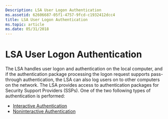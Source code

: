 ```yaml
---
Description: LSA User Logon Authentication
ms.assetid: 62606687-05f1-4757-9fcd-c1932412dcc4
title: LSA User Logon Authentication
ms.topic: article
ms.date: 05/31/2018
---
```


# LSA User Logon Authentication

The LSA handles user logon and authentication on the local computer, and if the authentication package processing the logon request supports pass-through authentication, the LSA can also log users on to other computers on the network. The LSA provides access to authentication packages for Security Support Providers (SSPs). One of the two following types of authentication is performed:

-   [Interactive Authentication](interactive-authentication.md)
-   [Noninteractive Authentication](noninteractive-authentication.md)

 

 



